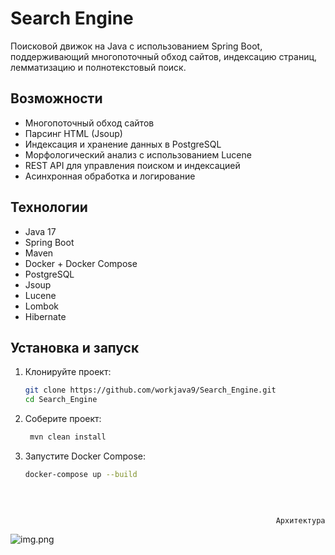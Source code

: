 # Search Engine


Поисковой движок на Java с использованием Spring Boot, поддерживающий многопоточный обход сайтов, индексацию страниц, лемматизацию и полнотекстовый поиск.

##  Возможности

- Многопоточный обход сайтов
- Парсинг HTML (Jsoup)
- Индексация и хранение данных в PostgreSQL
- Морфологический анализ с использованием Lucene
- REST API для управления поиском и индексацией
- Асинхронная обработка и логирование

##  Технологии

- Java 17
- Spring Boot
- Maven
- Docker + Docker Compose
- PostgreSQL
- Jsoup
- Lucene
- Lombok
- Hibernate

##  Установка и запуск

1. Клонируйте проект:

   ```bash
   git clone https://github.com/workjava9/Search_Engine.git
   cd Search_Engine
   
2. Соберите проект:
    
   ```bash
    mvn clean install

3. Запустите Docker Compose:
   
   ```bash 
   docker-compose up --build
   
       
        
                                                            
                                                           Архитектура проекта: 
![img.png](img.png)